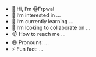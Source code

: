 - 👋 Hi, I’m @Frpwal
- 👀 I’m interested in ...
- 🌱 I’m currently learning ...
- 💞️ I’m looking to collaborate on ...
- 📫 How to reach me ...
- 😄 Pronouns: ...
- ⚡ Fun fact: ...

<!---
Frpwal/Frpwal is a ✨ special ✨ repository because its `README.md` (this file) appears on your GitHub profile.
You can click the Preview link to take a look at your changes.
--->
